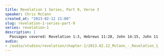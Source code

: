 ```yaml
--- 
title: Revelation 1 Series, Part 9, Verse 3
speaker: Chris McCann
created_at: "2013-02-12 21:00"
slug: revelation-1-series-part-9
series: revelation-1
description: |
  Passages covered: Revelation 1:3, Hebrews 11:20, John 14:15, John 11:8, John 7:2, Matthew 24:32-33, Luke 21:27-32.
audio: 
- /audio/studies/revelation/chapter-1/2013.02.12_McCann_-_Revelation_1_Series_Part_9.yaml
---
```

